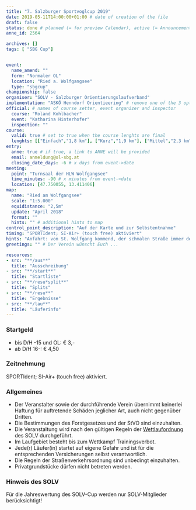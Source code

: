 ```yaml
---
title: "7. Salzburger Sportvoglcup 2019"
date: 2019-05-11T14:00:00+01:00 # date of creation of the file
draft: false
status: done # planned (= for preview Calendar), active (= Announcement...), done (=Results...)
anne_id: 2564

archives: []
tags: [ "SBG Cup"]


event:
  name_amend: ""
  form: "Normaler OL"
  location: "Ried a. Wolfgangsee"
  type: "sbgcup"
championship: false
organiser: "SOLV - Salzburger Orientierungslaufverband"
implementation: "ASKÖ Henndorf Orientieering" # remove one of the 3 options
official: # names of course setter, event organizer and inspector
  course: "Roland Kohlbacher"
  event: "Katharina Hinterhofer"
  inspection: ""
course:
  valid: true # set to true when the course lenghts are final
  lenghts: [["Einfach","1,8 km"], ["Kurz","1,9 km"], ["Mittel","2,3 km"], ["Lang","3,0 km"], ["Family","1,0 km"]]
entry:
  anne: true # if true, a link to ANNE will be provided
  email: anmeldung@ol-sbg.at
  closing_date_days: -6 # x days from event->date
meeting:
  point: "Turnsaal der HLW Wolfgangsee"
  time_minutes: -90 # x minutes from event->date
  location: [47.750055, 13.411406]
map:
  name: "Ried am Wolfgangsee"
  scale: "1:5.000"
  equidistance: "2,5m"
  update: "April 2018"
  format: ""
  hints: "" # additional hints to map
control_point_description: "Auf der Karte und zur Selbstentnahme"
timing: "SPORTIdent; SI-Air+ (touch free) aktiviert"
hints: "Anfahrt: von St. Wolfgang kommend, der schmalen Straße immer dem See entlang bis in die letzte Sackgasse."
greetings: "" # Der Verein wünscht Euch ...

resources:
- src: "**/aus**"
  title: "Ausschreibung"
- src: "**/start**"
  title: "Startliste"
- src: "**/resu*split**"
  title: "Splits"
- src: "**/resu**"
  title: "Ergebnisse"
- src: "**/lau**"
  title: "Läuferinfo"
---
```


### Startgeld

- bis D/H -15 und OL: € 3,-
- ab D/H 16-: € 4,50

### Zeitnehmung

SPORTIdent; SI-Air+ (touch free) aktiviert.

### Allgemeines

- Der Veranstalter sowie der durchführende Verein übernimmt keinerlei Haftung für auftretende Schäden jeglicher Art, auch nicht gegenüber Dritten.
- Die Bestimmungen des Forstgesetzes und der StVO sind einzuhalten.
- Die Veranstaltung wird nach den gültigen Regeln der [Wettlaufordnung](../../wettlaufordnung) des SOLV durchgeführt.
- Im Laufgebiet besteht bis zum Wettkampf Trainingsverbot.
- Jede\(r) Läufer(in) startet auf eigene Gefahr und ist für die entsprechenden Versicherungen selbst verantwortlich.
- Die Regeln der Straßenverkehrsordnung sind unbedingt einzuhalten.
- Privatgrundstücke dürfen nicht betreten werden.

### Hinweis des SOLV

Für die Jahreswertung des SOLV-Cup werden nur SOLV-Mitglieder berücksichtigt!
